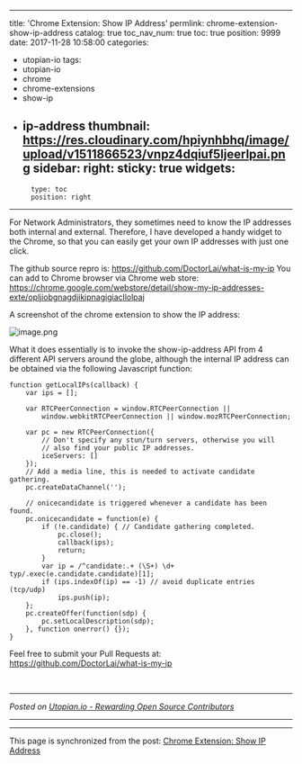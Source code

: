 
---
title: 'Chrome Extension: Show IP Address'
permlink: chrome-extension-show-ip-address
catalog: true
toc_nav_num: true
toc: true
position: 9999
date: 2017-11-28 10:58:00
categories:
- utopian-io
tags:
- utopian-io
- chrome
- chrome-extensions
- show-ip
- ip-address
thumbnail: https://res.cloudinary.com/hpiynhbhq/image/upload/v1511866523/vnpz4dqiuf5ljeerlpai.png
sidebar:
    right:
        sticky: true
widgets:
    -
        type: toc
        position: right
---


For Network Administrators, they sometimes need to know the IP addresses both internal and external. Therefore, I have developed a handy widget to the Chrome, so that you can easily get your own IP addresses with just one click.

The github source repro is: https://github.com/DoctorLai/what-is-my-ip
You can add to Chrome browser via  Chrome web store: https://chrome.google.com/webstore/detail/show-my-ip-addresses-exte/opljiobgnagdjikipnagigiacllolpaj

A screenshot of the chrome extension to show the IP address:

![image.png](https://res.cloudinary.com/hpiynhbhq/image/upload/v1511866523/vnpz4dqiuf5ljeerlpai.png)

What it does essentially is to invoke the show-ip-address API from 4 different API servers around the globe, although the internal IP address can be obtained via the following Javascript function:

```
function getLocalIPs(callback) {
    var ips = [];

    var RTCPeerConnection = window.RTCPeerConnection ||
        window.webkitRTCPeerConnection || window.mozRTCPeerConnection;

    var pc = new RTCPeerConnection({
        // Don't specify any stun/turn servers, otherwise you will
        // also find your public IP addresses.
        iceServers: []
    });
    // Add a media line, this is needed to activate candidate gathering.
    pc.createDataChannel('');
    
    // onicecandidate is triggered whenever a candidate has been found.
    pc.onicecandidate = function(e) {
        if (!e.candidate) { // Candidate gathering completed.
            pc.close();
            callback(ips);
            return;
        }
        var ip = /^candidate:.+ (\S+) \d+ typ/.exec(e.candidate.candidate)[1];
        if (ips.indexOf(ip) == -1) // avoid duplicate entries (tcp/udp)
            ips.push(ip);
    };
    pc.createOffer(function(sdp) {
        pc.setLocalDescription(sdp);
    }, function onerror() {});
}
```

Feel free to submit your Pull Requests at: https://github.com/DoctorLai/what-is-my-ip






<br /><hr/><em>Posted on <a href="https://utopian.io/utopian-io/@justyy/chrome-extension-show-ip-address">Utopian.io -  Rewarding Open Source Contributors</a></em><hr/>

- - -

This page is synchronized from the post: [Chrome Extension: Show IP Address](https://steemit.com/@justyy/chrome-extension-show-ip-address)
